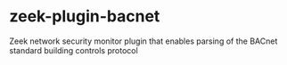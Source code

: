 # zeek-plugin-bacnet
Zeek network security monitor plugin that enables parsing of the BACnet standard building controls protocol
